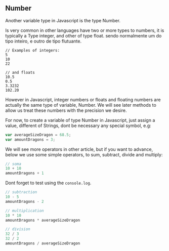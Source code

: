 ## Number

Another variable type in Javascript is the type Number.

Is very common in other languages have two or more types to numbers, it is typically a Type integer, and other of type float. sendo normalmente um do tipo inteiro, e outro de tipo flutuante. 

```
// Examples of integers:
5
10
22
```

```
// and floats
10.5
0.5
3.3232
102.20
```

However in Javascript, integer numbers or floats and floating numbers are actually the same type of variable, Number. We will see later methods to allow us treat these numbers with the precision we desire.

For now, to create a variable of type Number in Javascript, just assign a value, different of Strings, dont be necessary any special symbol, e.g: 

```js
var averageSizeDragon = 68.5;
var amountDragons = 3;
```

We will see more operators in other article, but if you want to advance, below we use some simple operators, to sum, subtract, divide and multiply:

```js
// soma
10 + 10
amountDragons + 1
```

Dont forget to test using the `console.log`.

```js
// subtraction
10 - 5
amountDragons - 2
```

```js
// multiplication
10 * 10
amountDragons * averageSizeDragon
```

```js
// division
32 / 3
32 / 2
amountDragons / averageSizeDragon
```